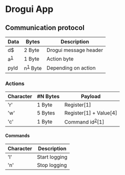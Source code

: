 # Drogui App

## Communication protocol

| **Data** | **Bytes** | **Description** |
|----|----|----|
|d$ | 2 Byte | Drogui message header|
|a<sup>[1](#actions)</sup> | 1 Byte | Action byte|
|pyld| n<sup>[1](#actions)</sup> Byte | Depending on action|

### Actions
| **Character**| **#N Bytes** | **Payload**|
|----|----|----|
| 'r'| 1 Byte | Register[1]|
| 'w'| 5 Bytes | Register[1] + Value[4] |
| 'c'| 1 Byte | Command id<sup>[2](#commands)</sup>[1]|

#### Commands
| **Character**| **Description**|
|----|----|
| 'l'| Start logging|
| 'n'| Stop logging|
